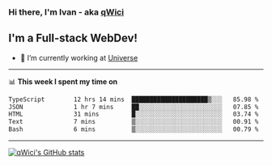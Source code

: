### Hi there, I'm Ivan - aka [qWici][website]

## I'm a Full-stack WebDev!
- 🔭 I’m currently working at [Universe][universe]

---

📊 **This week I spent my time on**
<!--START_SECTION:waka-->

```txt
TypeScript        12 hrs 14 mins  █████████████████████▒░░░   85.98 %
JSON              1 hr 7 mins     ██░░░░░░░░░░░░░░░░░░░░░░░   07.85 %
HTML              31 mins         █░░░░░░░░░░░░░░░░░░░░░░░░   03.74 %
Text              7 mins          ▒░░░░░░░░░░░░░░░░░░░░░░░░   00.91 %
Bash              6 mins          ▒░░░░░░░░░░░░░░░░░░░░░░░░   00.79 %
```

<!--END_SECTION:waka-->

---

[![qWici's GitHub stats](https://github-readme-stats.vercel.app/api?username=qWici)](https://github.com/qWici/github-readme-stats)

[website]: https://devkucher.com
[twitter]: https://twitter.com/KucherDev
[linkedin]: https://www.linkedin.com/in/ivankucher
[universe]: https://universeapps.limited
